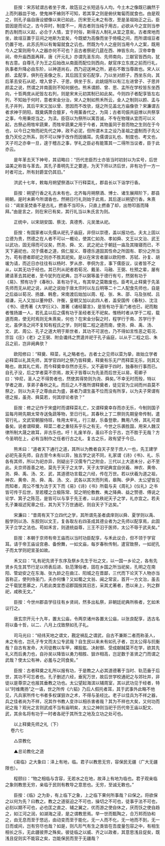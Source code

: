 <!-- { "loadSidebar": true } -->
　　臣按：宋苏轼谓古者坐于席，故笾豆之长短适与人均，今土木之像既已巍然于上而列器皿于地，使鬼神不飨则不可知，若其享之则是俯伏匍匐而就食也。由是观之，则孔子庙自唐设塑像以来已如此，历宋至元未之有改，至是圣祖始正之云。臣尝因是而论之，古今异时，制度不一，用古者则当纯于用古，必欲从今之宜则当参酌古制而以义起，必合于人情，宜于时俗，斯得古人制礼从宜之意矣。古者席地而坐，故俎豆置于豆间之地斯为宜矣，今既塑为高像而坐于倚榻之间，而所谓俎豆者仍置于地，此苏氏所以有匍匐就食之讥也。然既为今人之座则当用今人之案，既用今人之案则用今人之器亦何不可也？且古者祭祀几筵在西、神皆东向，汉帝幸鲁祠，帝升庙西面再拜，唐《开元礼》亦谓先圣东向、先师南向，三献官皆西向，犹有古意。自尊孔子为王之后始改从南面而配位则西向，献官序立东庑之前而行礼，执事者升降必由东阶，以神道尚右，西乃迎送神之所，避右不敢当尊故也。宋人以颜、孟配享，俱列在圣像之东，其后因王安石配享，乃以坐对颜子，西坐东向，其后革去安石从祀，增入曾子、子思，俱坐于东，此姚燧所以有江左进曾子、子思并颜孟之说，然谓之并南面则不知何据也。熊禾谓颜、曾、思、孟所在学校皆东坐西向，十哲两庑从祀皆左右列，则是宋末元初其制已如此矣。今则四子者配享皆左右列，不知始于何时，意者宋金分治，宋人之制如熊禾所云，金人之制则以颜、孟与孔子并列，其后平宋又加以曾、思因而不改欤，燧之所见盖北方庙像欤？宋濂谓古者求神于阴阳，既奠焫萧合膻芗，今用薰香代之，为简；古者司侲共庭燎以共祭享之事，今用秉炬当之，为渎。臣窃以为祭所以寓吾诚，不专在物理从宜而可以义起，古祭必用牲牢蔬果，而牲牢蔬果之用于今者，其物虽同于昔而物之生则在于今也，以今日之物而祀先代之神，政不必泥，但所谓木主之设乃圣祖之盛制而子先父食乃天伦之所系，则不可以惮于改作而因循耳。先儒谓议礼也、制度也、考文也，天子司之亦幸一旦，遑于稽古之事，学礼之臣必有能策其一二得所当议者，臣于此亦云。

　　是年革去天下神号，其诏略曰：“历代忠臣烈士亦皆当时初封以为实号，后世溢美之称皆与革去。其孔子善明先王之要道，为天下师以济后世，非有功于一方一时者可比，所有封爵宜仍其旧。”

　　洪武十七年，敕每月朔望祭酒以下行释菜礼，郡县长以下诣学行香。

　　臣按：朔望行香之礼古未有也，北齐每月朔祭酒、博士、诸生展拜阶下，郡县朔朝，是时未爇今所谓香也，然朔日行礼则始于此焉，其后遂以朔望行香。朱熹曰：“谒宣圣焚香不是古礼，撚香不当叩头，只直上撚香了却，出笏叩首而降拜。”由是言之，则在宋已有矣，其行礼当以朱氏言为则。

　　正统中，以宋胡安国、蔡沈、真德秀、元吴澂从祀。

　　臣按：有国家者以先儒从祀孔子庙庭，非但以崇德，盖以报功也。夫太上固以立德为贵，然德之在人者不可以一概论，使其仁如尧、孝如舜、文王以文治、武王以武功，固无得而可议矣，然尧、舜、文、武之祀止于朝廷一庙及其陵寝而已，不天下遍祀也，况于儒者之道，佩仁服义、尊德乐道固其性命之所固有、职分之所当为，苟有德者即祀之则亦不胜其祀矣。是以在宋言者屡以欧阳修、苏轼、孙复、胡瑗为请，而近日亦往往有以杨时、罗从彦、李侗为言，事下儒臣议，议者皆不之从，以其无功于经也。其已列从祀者若荀况、戴圣、马融、王弼、杜预之辈，屡有建请革去其祀者，至今犹列在祀典，岂不以弼等虽于德行有亏，然弼有功于《易》、预有功于《春秋》、圣有功于礼，有其举之莫敢废也。臣考礼止释奠于先圣先师而无从祀之说，从祀之说始于唐太宗时以左丘明等二十二人配食先师也，自是之后益以荀况、扬雄、韩愈，宋南渡后始加以周、程、张、朱、邵、马及张栻、吕祖谦，元人又加以董仲舒、许衡，皇朝又加以此四人者，盖安国传《春秋》、沈注《书》、德秀著《大学衍义》、澂著《诸经纂言》，是皆有功于圣门者也已，祀而黜者惟扬雄一人，若孔孟以后之儒有功于圣经者无不祀矣。惟杨时者从学于二程，载道而南，使无时焉则无朱熹矣，何也？在宋金分裂之时，程学行于南、苏学行于北，虽伊洛之间不复知有程氏之学，则时载二程之道而南，使尧、舜、禹、汤、文、武、周公、孔子之道大明于斯世者，其功不可泯也，乃不得如言性恶之荀况、宗旨《庄》《老》之王弼、附会谶纬之贾逵并祀于孔子庙庭，以从于二程之后、朱吕之前，岂非阙典欤？

　　欧阳修曰：“释奠、释菜，礼之略者也。古者士之见师以菜为挚，故始立学者必释菜以礼其先师，其学官四时之祭乃皆释奠，释奠有乐无尸而释菜无乐，则其又略也，故其礼亡焉，而今释奠幸存然亦无乐，又不遍举于四时，独春秋行事而已。自孔子没，后之学者莫不宗焉，故天子皆尊以为先圣而后世无以易，荀卿子曰：‘仲尼，圣人之不得势者也，然使其得势则为尧、舜矣。’不幸无时而殁，特以学者之故，享弟子春秋之礼。而后之人不推所谓释奠者，徒见官为立祠而州县莫不祭之，则以为夫子之尊由此为盛，甚者乃谓生虽不位而没有所享，以为夫子荣谓有德之报，虽尧、舜莫若，何其缪论者欤？”

　　臣按：修之记作于宋盛时而谓释菜礼亡，又谓释奠幸存而亦无乐，今制则国子监每月朔先期太常寺送兔蔬等物，至日行礼，其春秋上丁二祭则先期皇帝传制，遣官行礼，文武官朝服侍班，牲用太牢礼，行三献，乐备登歌，舞用八佾，其礼可谓备矣。说者谓释奠、释菜二者之重轻系乎乐之有无，今世之乐袭胜国，用宋人魏汉律所制大晟之故耳，非古乐也。吁！礼废羊存，虽曰不合于古，岂不胜于无哉？方今圣明在上，必有当制作之任者行古之礼、复古之乐，政有望于今日。

　　熊禾曰：“道者天下通行之道，其所以为教者自天子至于庶人一也，先王建学必祀先圣先师，自古至今未有以异，独五学之说不同，礼家谓《诗》《书》、礼、乐各有其师，所以为祀亦异，则疑出于汉儒专门之附会，三代以上大道未分，必不至此。夫京师首善之地，莫先于天子之太学，天子太学祀典宜自伏羲、神农、黄帝、尧、舜、禹、汤、文、武，其道德功言载之六经，传在万世。若以伏羲为道之祖，神农、黄帝、尧、舜、禹、汤、文、武各以其次而列焉，皋陶、伊尹、太公望皆见而知者，周公不惟为法于天下而《易》《诗》《书》所载与夫《周礼》《仪礼》之书皆可传于后世，至若稷之立极陈常、契之明伦敷教、夷之降典、益之赞德、傅说之论学、箕子之陈范，是皆可以与享于先王者，以此秩祀天子之学，礼亦宜之。若夫孔子兼祖述宪章之任，其为天下万世通祀，则自天子下达矣。”

　　宋濂曰：“昔周有天下立四代之学，其所谓先圣者虞庠则以舜、夏学则以禹、殷学则以汤、东胶则以文王，复各取左右四圣成其德业者为之先师以配享焉，此固天子立学之法也。苟如禾言，则道统益尊，三王不汩于医师，太公不辱于武夫矣。”

　　臣按：本朝于京师有帝王庙而以当时功臣配享，与禾此议合，但不领于学官耳。请于帝王庙设宫悬、备佾舞，一如文庙，每岁春秋传制，遣官致祭，一如祀孔子而太学则祀宣圣如故。

　　禾又曰：“礼有祀先贤于东序及祭乡先生于社之文，以一国一乡论之，各有先贤乡先生其节行足以师表后进、轨范薄俗者，固在乡国之所当祀矣，孔明之在南阳、管幼安之在东海、张九龄之在曲江、阳城之在晋鄙，三代而下论天下人物亦当首称正，使列侍圣门，夫亦何慊？又如蜀之文翁、闽之常衮，首开一方文治，虽去之千载犹思慕之，凡若此类宜悉诏郡国按其旧志，采其尤著者，悉以来上，列之群祀，咸秩无文。”

　　臣按：今世州郡县学往往有乡贤祠，然多出私祭，非朝廷祀典所秩者，乞如禾议行之。

　　唐玄宗开元十九年，置太公庙，令两京诸州各置太公庙，以张良配享，选古名将以备十哲，以二、八月上戊致祭如孔子礼。

　　司马光曰：“经纬天地之谓文，戡定祸乱之谓武，自古不兼斯二者而称圣人，未之有也，岂孔子专文而太公专武哉？自生民以来未有如孔子者，岂太公得与抗衡哉？自古有发命，大司徒教以车甲，裸股肱、决射御、受成献馘莫不在学，欲其先礼义而后勇力也，自孙吴以降皆以勇力相胜、狙诈相高，岂足数于圣贤之门而谓之武哉？使太公有神，必羞与之同食矣。”

　　臣按：古者释奠之礼所以报有功，于是教之人必其道德著于当时、轨范垂于后世，其功不可忘者也。孔子删述六经，垂宪万世，故后世学校通祀之与郊社并，非徒以是尊崇之也报其垂教之功也。太公望起海滨以辅周室，其以武功见于经者，特以“时维鹰扬”之一语，世之所传《六韬》乃后人假托者耳，其于武事外此略不他见，凡兵家所传七书者多权谋狙诈之术，不得与圣经比。老子以佳兵为不祥之器，兵之佳者尚为不祥，况其作书教人变诈以相杀害者哉？其为不祥也大矣，又何功而祀之哉？观光之言则武成不当有庙明矣，太公之神则当祀于历代帝王庙以配文、武，其余名将有功于一时者各祀于其所生之地及立功之处可也。

　　以上释奠先师之礼（下）  
　 
卷六七

　　△崇教化

　　▲总论教化之道

　　《易临》之大象曰：泽上有地，临。君子以教思无穷，容保民无疆（广大无疆限也）。

　　程颐曰：“物之相临与含容，无若水之在地，故泽上有地为临也。君子观亲临之象则教思无穷，亲临于民则有教导之意思也。无穷，至诚无斁也。”

　　臣按：《临》之为卦，有上临下之象，上之临下果何所事哉？曰保之。将欲保之以何为先？曰教之。教之之道驱迫之不可也，操切之不可也，徒事乎法不可也，必刻以期不可也，必也匡之直之、辅之翼之，优而游之使自休之，厌而饫之使自趋之，如江河之润，如湖海之浸，是之谓教思焉。举一世而甄陶之，合万邦而协和之，由无息而至于悠远，由动变而至于能化，无一人而不化，无一地而不到，无一日而或间，岂有穷尽也哉？如是，则凡形气有生之类皆在吾度量包容之中，有相生相长之乐，无此疆彼界之殊矣。彼徒临之以威、齐之以政者，其意思浅且促矣，既浅且促则实不能容之矣，岂能保民而至于无疆哉？

